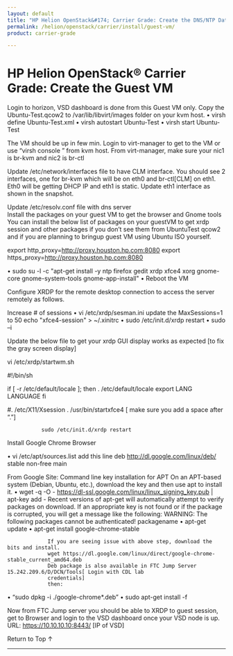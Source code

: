 ```yaml
---
layout: default
title: "HP Helion OpenStack&#174; Carrier Grade: Create the DNS/NTP Data Center Network Management VM"
permalink: /helion/openstack/carrier/install/guest-vm/
product: carrier-grade

---
```

<!--UNDER REVISION-->


<script>

function PageRefresh {
onLoad="window.refresh"
}

PageRefresh();

</script>

# HP Helion OpenStack&#174; Carrier Grade: Create the Guest VM 

Login to horizon, VSD dashboard is done from this Guest VM only.
Copy the Ubuntu-Test.qcow2 to /var/lib/libvirt/images folder on your kvm host.
•	virsh define Ubuntu-Test.xml
•	virsh autostart Ubuntu-Test
•	virsh start Ubuntu-Test

The VM should be up in few min. Login to virt-manager to get to the VM or use “virsh console <vm>” from kvm host. From virt-manager, make sure your nic1 is br-kvm and nic2 is br-ctl
 
 
Update /etc/network/interfaces file to have CLM interface. You should see 2 interfaces, one for br-kvm which will be on eth0 and br-ctl[CLM] on eth1. Eth0 will be getting DHCP IP and eth1 is static. Update eth1 interface as shown in the snapshot.
  


Update /etc/resolv.conf file with dns server  
Install the packages on your guest VM to get the browser and Gnome tools
You can install the below list of packages on your guestVM to get xrdp session and other packages if you don’t see them from UbuntuTest qcow2 and if you are planning to bringup guest VM using Ubuntu ISO yourself. 

export http_proxy=http://proxy.houston.hp.com:8080
export https_proxy=http://proxy.houston.hp.com:8080

•	sudo su -l -c "apt-get install -y ntp firefox gedit xrdp xfce4 xorg gnome-core gnome-system-tools gnome-app-install"
•	Reboot the VM

Configure XRDP for the remote desktop connection to access the server remotely as follows.

Increase # of sessions
•	vi /etc/xrdp/sesman.ini
update the MaxSessions=1 to 50
echo "xfce4-session" > ~/.xinitrc
•	sudo /etc/init.d/xrdp restart
•	sudo –i

Update the below file to get your xrdp GUI display works as expected [to fix the gray screen display]

vi /etc/xrdp/startwm.sh

#!/bin/sh

if [ -r /etc/default/locale ]; then
  . /etc/default/locale
  export LANG LANGUAGE
fi

#. /etc/X11/Xsession
. /usr/bin/startxfce4
[ make sure you add a space after “.”]

               sudo /etc/init.d/xrdp restart

Install Google Chrome Browser

•	vi /etc/apt/sources.list
add this line
deb http://dl.google.com/linux/deb/ stable non-free main

From Google Site:
Command line key installation for APT
On an APT-based system (Debian, Ubuntu, etc.), download the key and then use apt to install it.
•	wget -q -O - https://dl-ssl.google.com/linux/linux_signing_key.pub | apt-key add -
Recent versions of apt-get will automatically attempt to verify packages on download. If an appropriate key is not found or if the package is corrupted, you will get a message like the following:
WARNING: The following packages cannot be authenticated!
packagename
•	apt-get update
•	apt-get install google-chrome-stable

                 If you are seeing issue with above step, download the bits and install.
                 wget https://dl.google.com/linux/direct/google-chrome-stable_current_amd64.deb
                 Deb package is also available in FTC Jump Server 15.242.209.6/D/DCN/Tools[ Login with CDL lab 
                 credentials]
                 then:  
•	“sudo dpkg -i ./google-chrome*.deb”
•	  sudo apt-get install -f
              
Now from FTC Jump server you should be able to  XRDP to guest session,  get to Browser and login to the VSD dashboard  once your VSD node is up.
URL: https://10.10.10.10:8443/  [IP of VSD]






<a href="#top" style="padding:14px 0px 14px 0px; text-decoration: none;"> Return to Top &#8593; </a>

---


